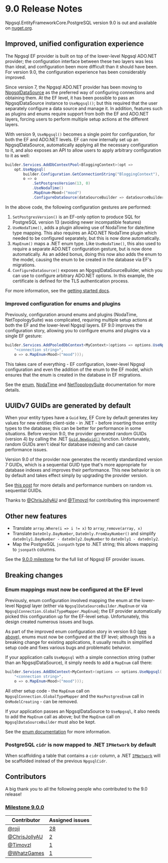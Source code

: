 # 9.0 Release Notes

Npgsql.EntityFrameworkCore.PostgreSQL version 9.0 is out and available on [nuget.org](https://www.nuget.org/packages/Npgsql.EntityFrameworkCore.PostgreSQL).

## Improved, unified configuration experience

The Npgsql EF provider is built on top of the lower-level Npgsql ADO.NET provider; the configuration interface between these two layers was less than ideal, and configuration been more difficult than it should have been. For version 9.0, the configuration experience has been considerably improved.

Since version 7, the Npgsql ADO.NET provider has been moving to [NpgsqlDataSource](../../Npgsql/basic-usage.md#data-source) as the preferred way of configuring connections and obtaining them. At the EF level, it has been possible to pass an NpgsqlDataSource instance to `UseNpgsql()`; but this required that the user separately configure a data source and manage it. In addition, features such as plugins and enums require support from both the EF and ADO.NET layers, forcing users to perform multiple setup actions at the different layers.

With version 9, `UseNpgsql()` becomes a single point for configuration, for both the EF and ADO.NET levels. EF can now internally set up an NpgsqlDataSource, automatically applying all the necessary configuration to it, and also exposes an API to allow users to apply arbitrary configuration to it as well:

```csharp
builder.Services.AddDbContextPool<BloggingContext>(opt =>
    opt.UseNpgsql(
        builder.Configuration.GetConnectionString("BloggingContext"),
        o => o
            .SetPostgresVersion(13, 0)
            .UseNodaTime()
            .MapEnum<Mood>("mood")
            .ConfigureDataSource(dataSourceBuilder => dataSourceBuilder.UseClientCertificate(certificate))));
```

In the above code, the following configuration gestures are performed:

1. `SetPostgresVersion()` is an EF-only option to produce SQL for PostgreSQL version 13 (avoiding newer incompatible features)
2. `UseNodaTime()`, adds a plugin allowing use of NodaTime for date/time type mapping. This also requires an ADO.NET NodaTime plugin which needed to be configured separately, but this is now done automatically.
3. `MapEnum()` maps a .NET enum type. Like `UseNodaTime()`, this also used to require a separate ADO.NET configuration gesture, but is now done automatically. As an added bonus, doing this now also adds the enum to the model, causing the enum to be created in the database via EF's migrations.
4. `ConfigureDataSource()` exposes an NpgsqlDataSourceBuilder, which you can use to configure arbitrary ADO.NET options. In this example, the certificate is defined for the TLS authentication process.

For more information, see the [getting started docs](../index.md).

### Improved configuration for enums and plugins

Previously, configuration around enums and plugins (NodaTime, NetTopologySuite) was complicated, requiring multiple setup actions at both the EF and the lower-level Npgsql layers. EF 9.0 improves the configuration story, allowing you to configure enums and plugins via a single EF gesture:

```csharp
builder.Services.AddPooledDbContext<MyContext>(options => options.UseNpgsql(
    "<connection string>",
    o => o.MapEnum<Mood>("mood")));
```

This takes care of everything - EF configuration, lower-level Npgsql configuration and even the addition of the enum to the EF model, which ensures that the enum is created in the database in EF migrations.

See the [enum](../mapping/enum.md), [NodaTime](../mapping/nodatime.md) and [NetTopologySuite](../mapping/nts.md) documentation for more details.

## UUIDv7 GUIDs are generated by default

When your entity types have a `Guid` key, EF Core by default generates key values for new entities client-side - in .NET - before inserting those entity types to the database; this can be better for performance in some situations. Before version 9.0, the provider generated random GUIDs (version 4) by calling the .NET [`Guid.NewGuid()`](https://learn.microsoft.com/en-us/dotnet/api/system.guid.newguid?view=net-8.0#system-guid-newguid) function. Unfortunately, random GUIDs aren't ideal for database indexing and can cause performance issues.

Version 9.0 of the provider now generates the recently standardized version 7 GUIDs, which is a sequential GUID type that's more appropriate for database indexes and improves their performance. This new behavior is on by default and takes effect simply by upgrading the provider version.

See [this post](https://www.cybertec-postgresql.com/en/unexpected-downsides-of-uuid-keys-in-postgresql) for more details and performance numbers on random vs. sequential GUIDs.

Thanks to [@ChrisJollyAU](https://github.com/ChrisJollyAU) and [@Timovzl](https://github.com/Timovzl) for contributing this improvement!

## Other new features

* Translate `array.Where(i => i != x)` to `array_remove(array, x)`
* Translate `DateOnly.DayNumber`, `DateOnly.FromDayNumber()` and simplify `dateOnly1.DayNumber - dateOnly2.DayNumber` to `dateOnly1 - dateOnly2`.
* Map the PostgreSQL `jsonpath` type to .NET string; this allows mapping to `jsonpath` columns.

See the [9.0.0 milestone](https://github.com/npgsql/efcore.pg/milestone/61?closed=1) for the full list of Npgsql EF provider issues.

## Breaking changes

### Enum mappings must now be configured at the EF level

Previously, enum configuration involved mapping the enum at the lower-level Npgsql layer (either via `NpgsqlDataSourceBuilder.MapEnum` or via `NpgsqlConnection.GlobalTypeMapper.MapEnum`); the EF provider automatically picked this configuration up for the EF-level setup. Unfortunately, this design created numerous issues and bugs.

As part of the improved enum configuration story in version 9.0 ([see above](#improved-configuration-for-enums-and-plugins)), enums must now be configured at the EF level; although this is a breaking change for existing applications, it usually results in simplified setup code and fixes various bugs and problematic behavior.

If your application calls `UseNpgsql` with a simple connection string (rather than an NpgsqlDataSource), it simply needs to add a `MapEnum` call there:

```csharp
builder.Services.AddDbContext<MyContext>(options => options.UseNpgsql(
    "<connection string>",
    o => o.MapEnum<Mood>("mood")));
```

All other setup code - the `MapEnum` call on `NpgsqlConnection.GlobalTypeMapper` and the `HasPostgresEnum` call in `OnModelCreating` - can be removed.

If your application passes an NpgsqlDataSource to `UseNpgsql`, it also needs to add the `MapEnum` call as above; but the `MapEnum` call on `NpgsqlDataSourceBuilder` must also be kept.

See the [enum documentation](../mapping/enum.md) for more information.

### PostgreSQL `cidr` is now mapped to .NET `IPNetwork` by default

When scaffolding a table that contains a `cidr` column, a .NET [`IPNetwork`](https://learn.microsoft.com/dotnet/api/system.net.ipnetwork) will be scaffolded instead of the previous `NpgsqlCidr`.

## Contributors

A big thank you to all the following people who contributed to the 9.0 release!

### [Milestone 9.0.0](https://github.com/npgsql/efcore.pg/milestone/61?closed=1)

Contributor                                      | Assigned issues
------------------------------------------------ | ------------------------------------------------------------------------------------------------------------------
[@roji](https://github.com/roji)                 | [28](https://github.com/Npgsql/efcore.pg/issues?q=is%3Aissue+milestone%3A9.0.0+is%3Aclosed+assignee%3Aroji)
[@ChrisJollyAU](https://github.com/ChrisJollyAU) | [2](https://github.com/Npgsql/efcore.pg/issues?q=is%3Aissue+milestone%3A9.0.0+is%3Aclosed+assignee%3AChrisJollyAU)
[@Timovzl](https://github.com/Timovzl)           | [1](https://github.com/Npgsql/efcore.pg/issues?q=is%3Aissue+milestone%3A9.0.0+is%3Aclosed+assignee%3ATimovzl)
[@WhatzGames](https://github.com/WhatzGames)     | [1](https://github.com/Npgsql/efcore.pg/issues?q=is%3Aissue+milestone%3A9.0.0+is%3Aclosed+assignee%3AWhatzGames)
